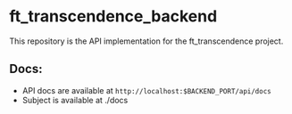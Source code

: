 # ft_transcendence_backend
This repository is the API implementation for the ft_transcendence project.

## Docs:
  - API docs are available at `http://localhost:$BACKEND_PORT/api/docs`
  - Subject is available at ./docs